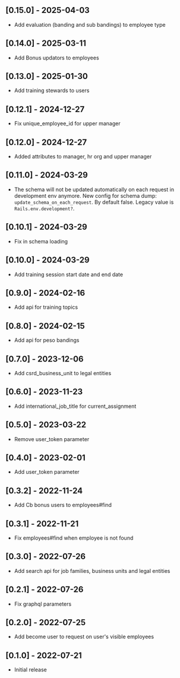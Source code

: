 ## [0.15.0] - 2025-04-03
- Add evaluation (banding and sub bandings) to employee type

## [0.14.0] - 2025-03-11
- Add Bonus updators to employees

## [0.13.0] - 2025-01-30
- Add training stewards to users

## [0.12.1] - 2024-12-27
- Fix unique_employee_id for upper manager

## [0.12.0] - 2024-12-27
- Added attributes to manager, hr org and upper manager

## [0.11.0] - 2024-03-29
- The schema will not be updated automatically on each request in development env anymore. New config for schema dump: `update_schema_on_each_request`. By default false. Legacy value is `Rails.env.development?`.

## [0.10.1] - 2024-03-29
- Fix in schema loading

## [0.10.0] - 2024-03-29

- Add training session start date and end date

## [0.9.0] - 2024-02-16

- Add api for training topics

## [0.8.0] - 2024-02-15

- Add api for peso bandings

## [0.7.0] - 2023-12-06

- Add csrd_business_unit to legal entities

## [0.6.0] - 2023-11-23

- Add international_job_title for current_assignment

## [0.5.0] - 2023-03-22

- Remove user_token parameter

## [0.4.0] - 2023-02-01

- Add user_token parameter

## [0.3.2] - 2022-11-24

- Add Cb bonus users to employees#find

## [0.3.1] - 2022-11-21

- Fix employees#find when employee is not found

## [0.3.0] - 2022-07-26

- Add search api for job families, business units and legal entities

## [0.2.1] - 2022-07-26

- Fix graphql parameters

## [0.2.0] - 2022-07-25

- Add become user to request on user's visible employees

## [0.1.0] - 2022-07-21

- Initial release
